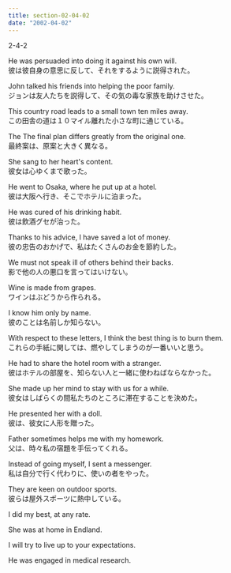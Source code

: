 ```yaml
---
title: section-02-04-02
date: "2002-04-02"
---
```


2-4-2

<!-- end -->

He was persuaded into doing it against his own will.  
彼は彼自身の意思に反して、それをするように説得された。  

John talked his friends into helping the poor family.  
ジョンは友人たちを説得して、その気の毒な家族を助けさせた。  

This country road leads to a small town ten miles away.  
この田舎の道は１０マイル離れた小さな町に通じている。  

The The final plan differs greatly from the original one.  
最終案は、原案と大きく異なる。  

She sang to her heart's content.  
彼女は心ゆくまで歌った。  

He went to Osaka, where he put up at a hotel.  
彼は大阪へ行き、そこでホテルに泊まった。  

He was cured of his drinking habit.  
彼は飲酒グセが治った。  

Thanks to his advice, I have saved a lot of money.  
彼の忠告のおかげで、私はたくさんのお金を節約した。  

We must not speak ill of others behind their backs.  
影で他の人の悪口を言ってはいけない。  

Wine is made from grapes.  
ワインはぶどうから作られる。  

I know him only by name.  
彼のことは名前しか知らない。  

With respect to these letters, I think the best thing is to burn them.  
これらの手紙に関しては、燃やしてしまうのが一番いいと思う。  

He had to share the hotel room with a stranger.  
彼はホテルの部屋を、知らない人と一緒に使わねばならなかった。  

She made up her mind to stay with us for a while.  
彼女はしばらくの間私たちのところに滞在することを決めた。  

He presented her with a doll.  
彼は、彼女に人形を贈った。  

Father sometimes helps me with my homework.  
父は、時々私の宿題を手伝ってくれる。  

Instead of going myself, I sent a messenger.  
私は自分で行く代わりに、使いの者をやった。  

They are keen on outdoor sports.  
彼らは屋外スポーツに熱中している。  

I did my best, at any rate.  


She was at home in Endland.  


I will try to live up to your expectations.  


He was engaged in medical research.  


